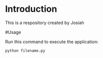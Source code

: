 # Introduction

  This is a respository created by Josiah

#Usage

Run this command to execute the application:


`python filename.py`
